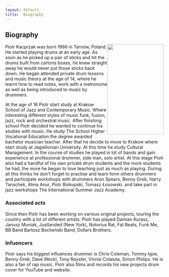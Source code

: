 ```yaml
---
layout: default
title:  Biography
---
```


## Biography

<img class="photo" style="float:right;" src="https://lh5.googleusercontent.com/-XI0_J8qsD64/Urxi7KlY4tI/AAAAAAAAAUM/CrRx5SK7O98/s288/Piotr%2520strona%25201.jpg" height="288" width="179" />
Piotr Kacprzak was born 1986 in Tarnów, Poland. He started playing drums at an early age. 
As soon as he picked up a pair of sticks and hit the drums built from cartons boxes, he 
knew straight away he would never put those sticks back down. He began attended private drum 
lessons and music theory at the age of 14, where he learnt how to read notes, work with a 
metronome as well as being introduced to music by drummers.  

At the age of 16 Piotr start study at Krakow School of Jazz and Contemporary 
Music. Where interesting different styles of music funk, fusion, jazz, rock 
and orchestral music. After finishing school Piotr decided he wanted to 
continue his studies with music. He study The School Higher Vocational 
Education the degree awarded bachelor musician teacher. After that he decide to 
move to Krakow where start study at Jagiellonian University. At this time he study 
Cultural Management. In the course of studies he played in lot of bands and gain experience at 
professional drummer, side man, solo artist. At this stage Piotr also had a handful of his 
own private drum students and the more students he had, the more he began to love teaching just 
as much as playing. During all this thinks he don't forget to practise and learn form others 
drummers and participate workshops with drummers Aron Spears, Benny Greb, Harry Tanschek, 
Atma Anur, Piotr Biskupski, Tomasz Łosowski. and take part in jazz workshops The 
International Summer Jazz Academy. 

### Associated acts

Since then Piotr has been working on various original projects, touring the country with a lot of 
different artists. Piotr has played Damian Kurasz, Janusz Muniak, Justlanded (New York), 
Notorius Rat, Fat Beats, Funk Me, BB Band Bartosz Bocheński Band, Dollars Brothers.

### Infuencers

Piotr says his biggest influences drummer is Chris Coleman, Tommy Igoe, Benny Greb, Dave Weckl, 
Tony Royster, Vinnie Colaiuta, Simon Philips. He is also a fan of rap music. Piotr also films 
and records his new projects drum cover for YouTube and website.